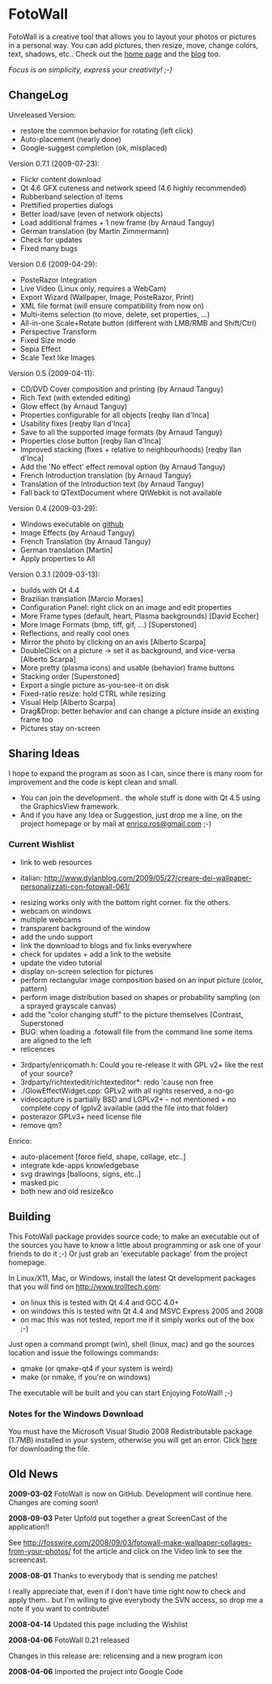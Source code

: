FotoWall
========

FotoWall is a creative tool that allows you to layout your photos or pictures in a personal way. You can add pictures, then resize, move, change colors, text, shadows, etc..
Check out the [home page](http://code.google.com/p/fotowall) and the [blog](https://enricoros.wordpress.com/tag/fotowall) too.

*Focus is on simplicity, express your creativity! ;-)*

ChangeLog
---------

Unreleased Version:

* restore the common behavior for rotating (left click)
* Auto-placement (nearly done)
* Google-suggest completion (ok, misplaced)

Version 0.7.1 (2009-07-23):

* Flickr content download
* Qt 4.6 GFX cuteness and network speed (4.6 highly recommended)
* Rubberband selection of items
* Prettified properties dialogs
* Better load/save (even of network objects)
* Load additional frames + 1 new frame (by Arnaud Tanguy)
* German translation (by Martin Zimmermann)
* Check for updates
* Fixed many bugs

Version 0.6 (2009-04-29):

* PosteRazor Integration
* Live Video (Linux only, requires a WebCam)
* Export Wizard (Wallpaper, Image, PosteRazor, Print)
* XML file format (will ensure compatibility from now on)
* Multi-items selection (to move, delete, set properties, ...)
* All-in-one Scale+Rotate button (different with LMB/RMB and Shift/Ctrl)
* Perspective Transform
* Fixed Size mode
* Sepia Effect
* Scale Text like Images

Version 0.5 (2009-04-11):

* CD/DVD Cover composition and printing (by Arnaud Tanguy)
* Rich Text (with extended editing)
* Glow effect (by Arnaud Tanguy)
* Properties configurable for all objects [reqby Ilan d'Inca]
* Usability fixes [reqby Ilan d'Inca]
* Save to all the supported image formats (by Arnaud Tanguy)
* Properties close button [reqby Ilan d'Inca]
* Improved stacking (fixes + relative to neighbourhoods) [reqby Ilan d'Inca]
* Add the 'No effect' effect removal option (by Arnaud Tanguy)
* French Introduction translation (by Arnaud Tanguy)
* Translation of the Introduction text (by Arnaud Tanguy)
* Fall back to QTextDocument where QtWebkit is not available

Version 0.4 (2009-03-29):

* Windows executable on [github](http://github.com/enricoros/fotowall/downloads)
* Image Effects (by Arnaud Tanguy)
* French Translation (by Arnaud Tanguy)
* German translation [Martin]
* Apply properties to All

Version 0.3.1 (2009-03-13):

* builds with Qt 4.4
* Brazilian translation [Marcio Moraes]
* Configuration Panel: right click on an image and edit properties
* More Frame types (default, heart, Plasma backgrounds) [David Eccher]
* More Image Formats (bmp, tiff, gif, ...) [Superstoned]
* Reflections, and really cool ones
* Mirror the photo by clicking on an axis [Alberto Scarpa]
* DoubleClick on a picture -> set it as background, and vice-versa [Alberto Scarpa]
* More pretty (plasma icons) and usable (behavior) frame buttons
* Stacking order [Superstoned]
* Export a single picture as-you-see-it on disk
* Fixed-ratio resize: hold CTRL while resizing
* Visual Help [Alberto Scarpa]
* Drag&Drop: better behavior and can change a picture inside an existing frame too
* Pictures stay on-screen


Sharing Ideas
-------------

I hope to expand the program as soon as I can, since there is many room for improvement and the code is kept clean and small.

- You can join the development.. the whole stuff is done with Qt 4.5 using the
  GraphicsView framework.
- And if you have any Idea or Suggestion, just drop me a line, on the project
  homepage or by mail at  enrico.ros@gmail.com ;-)

### Current Wishlist

* link to web resources
 - italian: http://www.dylanblog.com/2009/05/27/creare-dei-wallpaper-personalizzati-con-fotowall-061/
* resizing works only with the bottom right corner. fix the others.
* webcam on windows
* multiple webcams
* transparent background of the window
* add the undo support
* link the download to blogs and fix links everywhere
* check for updates + add a link to the website
* update the video tutorial
* display on-screen selection for pictures
* perform rectangular image composition based on an input picture (color, pattern)
* perform image distribution based on shapes or probability sampling (on a sprayed grayscale canvas)
* add the "color changing stuff" to the picture themselves [Contrast, Superstoned
* BUG: when loading a .fotowall file from the command line some items are aligned to the left
* relicences
 - 3rdparty/enricomath.h: Could you re-release it with GPL v2+ like the rest of your source?
 - 3rdparty/richtextedit/richtexteditor*: redo 'cause non free
 - ./GlowEffectWidget.cpp: GPLv2 with all rights reserved, a no-go
 - videocapture is partially BSD and LGPLv2+ - not mentioned + no complete copy of lgplv2 available (add the file into that folder)
 - posterazor GPLv3+ need license file
 - remove qm?

Enrico:

* auto-placement [force field, shape, collage, etc..]
* integrate kde-apps knowledgebase
* svg drawings [balloons, signs, etc..]
* masked pic
* both new and old resize&co


Building
--------

This FotoWall package provides source code; to make an executable out of the
sources you have to know a little about programming or ask one of your friends
to do it ;-) Or just grab an 'executable package' from the project homepage.

In Linux/X11, Mac, or Windows, install the latest Qt development packages that
you will find on http://www.trolltech.com:

- on linux this is tested with Qt 4.4 and GCC 4.0+
- on windows this is tested witn Qt 4.4 and MSVC Express 2005 and 2008
- on mac this was not tested, report me if it simply works out of the box ;-)

Just open a command prompt (win), shell (linux, mac) and go the sources
location and issue the followings commands:

- qmake  (or qmake-qt4 if your system is weird)
- make   (or nmake, if you're on windows)

The executable will be built and you can start Enjoying FotoWall! ;-)

### Notes for the Windows Download

You must have the Microsoft Visual Studio 2008 Redistributable package (1.7MB) installed in your system, otherwise you will get an error.
Click [here](http://www.microsoft.com/downloads/details.aspx?familyid=9B2DA534-3E03-4391-8A4D-074B9F2BC1BF) for downloading the file.


Old News
--------

**2009-03-02** FotoWall is now on GitHub. Development will continue here. Changes are coming soon!

**2008-09-03** Peter Upfold put together a great ScreenCast of the application!!

See http://fosswire.com/2008/09/03/fotowall-make-wallpaper-collages-from-your-photos/ fot the article and click on the Video link to see the screencast.

**2008-08-01** Thanks to everybody that is sending me patches!

I really appreciate that, even if I don't have time right now to check and apply them.. but I'm willing to give everybody the SVN access, so drop me a note if you want to contribute!

**2008-04-14** Updated this page including the Wishlist

**2008-04-06** FotoWall 0.21 released

Changes in this release are: relicensing and a new program icon

**2008-04-06** Imported the project into Google Code
